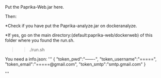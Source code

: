 Put the Paprika-Web.jar here.

Then:

*Check if you have put the Paprika-analyze.jar on dockeranalyze.

*If yes, go on the main directory:(default:paprika-web/dockerweb) of this folder where you found the run.sh.

>> ./run.sh




You need a info.json:
'''
 { "token_pwd":"——-",
   "token_username":"=====",
   "token_email":"=====@gmail.com",
   "token_smtp":"smtp.gmail.com"
 }

'''